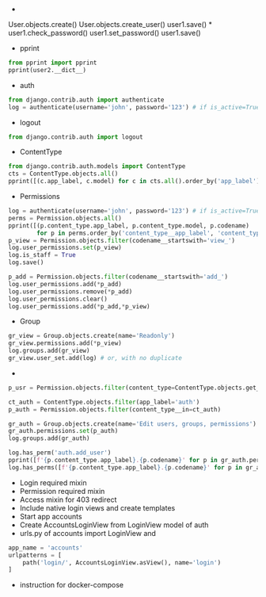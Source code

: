 * 
User.objects.create()
User.objects.create_user()
user1.save()
*
user1.check_password()
user1.set_password()
user1.save()
* pprint
```python
from pprint import pprint
pprint(user2.__dict__)
```

* auth
```python
from django.contrib.auth import authenticate
log = authenticate(username='john', password='123') # if is_active=True
```
* logout
```python
from django.contrib.auth import logout
```
* ContentType
```python
from django.contrib.auth.models import ContentType
cts = ContentType.objects.all()
pprint([(c.app_label, c.model) for c in cts.all().order_by('app_label')])
```
* Permissions
```python
log = authenticate(username='john', password='123') # if is_active=True
perms = Permission.objects.all()
pprint([(p.content_type.app_label, p.content_type.model, p.codename) 
        for p in perms.order_by('content_type__app_label', 'content_type__model')])
p_view = Permission.objects.filter(codename__startswith='view_')
log.user_permissions.set(p_view)
log.is_staff = True
log.save()

p_add = Permission.objects.filter(codename__startswith='add_')
log.user_permissions.add(*p_add)
log.user_permissions.remove(*p_add)
log.user_permissions.clear()
log.user_permissions.add(*p_add,*p_view)
```

* Group
```python
gr_view = Group.objects.create(name='Readonly')
gr_view.permissions.add(*p_view)
log.groups.add(gr_view)
gr_view.user_set.add(log) # or, with no duplicate
```
*
```python
p_usr = Permission.objects.filter(content_type=ContentType.objects.get_for_model(User))

ct_auth = ContentType.objects.filter(app_label='auth')
p_auth = Permission.objects.filter(content_type__in=ct_auth)

gr_auth = Group.objects.create(name='Edit users, groups, permissions')
gr_auth.permissions.set(p_auth)
log.groups.add(gr_auth)

log.has_perm('auth.add_user')
pprint([f'{p.content_type.app_label}.{p.codename}' for p in gr_auth.permissions.all()])
log.has_perms([f'{p.content_type.app_label}.{p.codename}' for p in gr_auth.permissions.all()])
```

* Login required mixin
* Permission required mixin
* Access mixin for 403 redirect
* Include native login views and create templates
* Start app accounts
* Create AccountsLoginView from LoginView model of auth
* urls.py of accounts import LoginView and
```python
app_name = 'accounts'
urlpatterns = [
    path('login/', AccountsLoginView.asView(), name='login')
]
```

* instruction for docker-compose